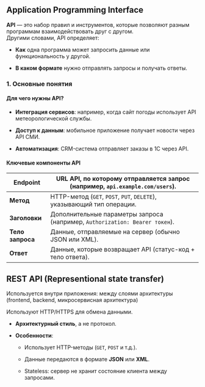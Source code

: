 ## Application Programming Interface

**API** — это набор правил и инструментов, которые позволяют разным программам взаимодействовать друг с другом.  
Другими словами, API определяет:

- **Как** одна программа может запросить данные или функциональность у другой.
    
- **В каком формате** нужно отправлять запросы и получать ответы.

### 1. Основные понятия

#### Для чего нужны API?

- **Интеграция сервисов**: например, когда сайт погоды использует API метеорологической службы.
    
- **Доступ к данным**: мобильное приложение получает новости через API СМИ.
    
- **Автоматизация**: CRM-система отправляет заказы в 1С через API.
    

#### Ключевые компоненты API

| **Endpoint**     | URL API, по которому отправляется запрос (например, `api.example.com/users`). |
| ---------------- | ----------------------------------------------------------------------------- |
| **Метод**        | HTTP-метод (`GET`, `POST`, `PUT`, `DELETE`), указывающий тип операции.        |
| **Заголовки**    | Дополнительные параметры запроса (например, `Authorization: Bearer токен`).   |
| **Тело запроса** | Данные, отправляемые на сервер (обычно JSON или XML).                         |
| **Ответ**        | Данные, которые возвращает API (статус-код + тело ответа).                    |

## REST API (Representional state transfer)

Используется внутри приложения: между слоями архитектуры (frontend, backend, микросервисная архитектура)

Используют HTTP/HTTPS для обмена данными.

- **Архитектурный стиль**, а не протокол.
    
- **Особенности**:
    
    - Использует HTTP-методы (`GET`, `POST` и т.д.).
        
    - Данные передаются в формате **JSON** или **XML**.
        
    - Stateless: сервер не хранит состояние клиента между запросами.